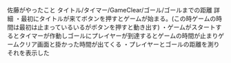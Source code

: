 佐藤がやったこと
タイトル/タイマー/GameClear/ゴール/ゴールまでの距離
詳細
・最初にタイトルが来てボタンを押すとゲームが始まる。(この時ゲームの時間は最初は止まっているいるがボタンを押すと動き出す)
・ゲームがスタートするとタイマーが作動しゴールにプレイヤーが到達するとゲームの時間が止まりゲームクリア画面と掛かった時間が出てくる
・プレイヤーとゴールの距離を測りそれを表示した
